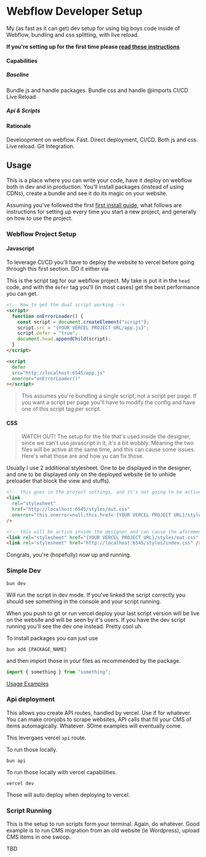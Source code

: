 # Webflow Developer Setup

My (as fast as it can get) dev setup for using big boys code inside of Webflow, bundling and css splitting, with live reload.

**If you're setting up for the first time please [read these instructions](./docs/setup.md)**

#### Capabilities

##### Baseline

Bundle js and handle packages.
Bundle css and handle @imports
CI/CD
Live Reload

##### Api & Scripts

#### Rationale

Develoopment on webflow. Fast. Direct deployment, CI/CD. Both js and css. Live reload. Git Integration.

## Usage

This is a place where you can write your code, have it deploy on webflow both in dev and in production. You'll install packages (instead of using CDNs), create a bundle and see it do its magic on your website.

Assuming you've followed the first [first install guide](./docs/setup.md), what follows are instructions for setting up every time you start a new project, and generally on how to use the project.

### Webflow Project Setup

#### Javascript

To leverage CI/CD you'll have to deploy the website to vercel before going through this first section. DO it either via

This is the script tag for our webflow project. My take is put it in the `head` code, and with the `defer` tag you'll (in most cases) get the best performance you can get.

```html
<!-- How to get the dual script working -->
<script>
  function onErrorLoader() {
    const script = document.createElement("script");
    script.src = "{YOUR VERCEL PROJECT URL/app.js}";
    script.defer = "true";
    document.head.appendChild(script);
  }
</script>

<script
  defer
  src="http://localhost:6545/app.js"
  onerror="onErrorLoader()"
></script>
```

> This assumes you're bundling a single script, not a script per page. If you want a script per page you'll have to modify the config and have one of this script tag per script.

#### CSS

> WATCH OUT! The setup for the file that's used inside the designer, since we can't use javascript in it, it's a bit wobbly. Meaning the two files will be active at the same time, and this can cause some issues. Here's what those are and how yu can fix those.

Usually I use 2 additional stylesheet. One to be displayed in the designer, and one to be displayed only on the deployed website (ie to unhide preloader that block the view and stuffs).

```html
<!-- this goes in the project settings, and it's not going to be active inside the designer -->
<link
  rel="stylesheet"
  href="http://localhost:6545/styles/out.css"
  onerror="this.onerror=null;this.href='{YOUR VERCEL PROJECT URL}/styles/out.css'"
/>

<!-- this will be active inside the designer and can cause the aforementioned issues. suggestion is to put it inside a code embed made into a component -->
<link rel="stylesheet" href="{YOUR VERCEL PROJECT URL}/styles/out.css" />
<link rel="stylesheet" href="http://localhost:6545/styles/index.css" />
```

Congrats, you're (hopefully) now up and running.

### Simple Dev

```shell
bun dev
```

Will run the script in dev mode. If you've linked the script correctly you should see something in the console and your script running.

When you push to git or run vercel deploy your last script version will be live on the website and will be seen by it's users. If you have the dev script running you'll see the dev one instead.
Pretty cool uh.

To install packages you can just use

```shell
bun add {PACKAGE_NAME}
```

and then import those in your files as recommended by the package.

```javascript
import { something } from "something";
```

[Usage Examples]()

### Api deployment

This allows you create API routes, handled by vercel. Use if for whatever. You can make cronjobs to scrape websites, API calls that fill your CMS of items automagically. Whatever. SOme examples will eventually come.

This levergaes vercel `api` route.

To run those locally.

```shell
bun api
```

To run those locally with vercel capabilities.

```shell
vercel dev
```

Those will auto deploy when deploying to vercel.

### Script Running

This is the setup to run scripts form your terminal. Again, do whatever. Good example is to run CMS migration from an old website (ie Wordpress), upload CMS items in one swoop.

TBD
